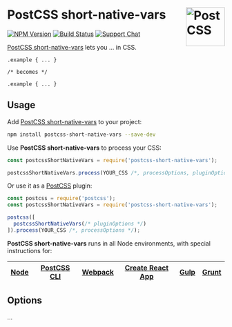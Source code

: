 # PostCSS short-native-vars [<img src="https://postcss.github.io/postcss/logo.svg" alt="PostCSS" width="90" height="90" align="right">][postcss]

[![NPM Version][npm-img]][npm-url]
[![Build Status][cli-img]][cli-url]
[![Support Chat][git-img]][git-url]

[PostCSS short-native-vars] lets you ... in CSS.

```pcss
.example { ... }

/* becomes */

.example { ... }
```

## Usage

Add [PostCSS short-native-vars] to your project:

```bash
npm install postcss-short-native-vars --save-dev
```

Use **PostCSS short-native-vars** to process your CSS:

```js
const postcssShortNativeVars = require('postcss-short-native-vars');

postcssShortNativeVars.process(YOUR_CSS /*, processOptions, pluginOptions */);
```

Or use it as a [PostCSS] plugin:

```js
const postcss = require('postcss');
const postcssShortNativeVars = require('postcss-short-native-vars');

postcss([
  postcssShortNativeVars(/* pluginOptions */)
]).process(YOUR_CSS /*, processOptions */);
```

**PostCSS short-native-vars** runs in all Node environments, with special instructions for:

| [Node](INSTALL.md#node) | [PostCSS CLI](INSTALL.md#postcss-cli) | [Webpack](INSTALL.md#webpack) | [Create React App](INSTALL.md#create-react-app) | [Gulp](INSTALL.md#gulp) | [Grunt](INSTALL.md#grunt) |
| --- | --- | --- | --- | --- | --- |

## Options

...

[cli-img]: https://img.shields.io/travis/karaaa006/postcss-short-native-vars/master.svg
[cli-url]: https://travis-ci.org/karaaa006/postcss-short-native-vars
[git-img]: https://img.shields.io/badge/support-chat-blue.svg
[git-url]: https://gitter.im/postcss/postcss
[npm-img]: https://img.shields.io/npm/v/postcss-short-native-vars.svg
[npm-url]: https://www.npmjs.com/package/postcss-short-native-vars

[PostCSS]: https://github.com/postcss/postcss
[PostCSS short-native-vars]: https://github.com/karaaa006/postcss-short-native-vars
